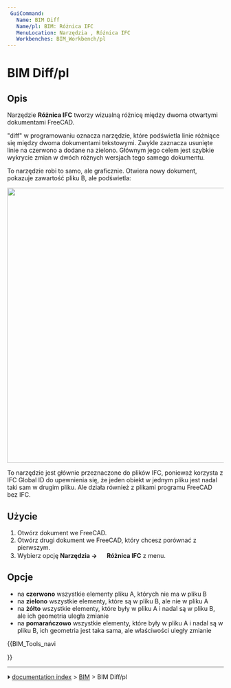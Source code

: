 ```yaml
---
 GuiCommand:
   Name: BIM Diff
   Name/pl: BIM: Różnica IFC
   MenuLocation: Narzędzia , Różnica IFC
   Workbenches: BIM_Workbench/pl
---
```


# BIM Diff/pl



## Opis

Narzędzie **Różnica IFC** tworzy wizualną różnicę między dwoma otwartymi dokumentami FreeCAD.

\"diff\" w programowaniu oznacza narzędzie, które podświetla linie różniące się między dwoma dokumentami tekstowymi. Zwykle zaznacza usunięte linie na czerwono a dodane na zielono. Głównym jego celem jest szybkie wykrycie zmian w dwóch różnych wersjach tego samego dokumentu.

To narzędzie robi to samo, ale graficznie. Otwiera nowy dokument, pokazuje zawartość pliku B, ale podświetla:

<img alt="" src=images/BIM_Diff_example.jpg  style="width:640px;">

To narzędzie jest głównie przeznaczone do plików IFC, ponieważ korzysta z IFC Global ID do upewnienia się, że jeden obiekt w jednym pliku jest nadal taki sam w drugim pliku. Ale działa również z plikami programu FreeCAD bez IFC.



## Użycie

1.  Otwórz dokument we FreeCAD.
2.  Otwórz drugi dokument we FreeCAD, który chcesz porównać z pierwszym.
3.  Wybierz opcję **Narzędzia → <img src="images/BIM_Diff.svg" width=16px> Różnica IFC** z menu.



## Opcje

-   na **czerwono** wszystkie elementy pliku A, których nie ma w pliku B
-   na **zielono** wszystkie elementy, które są w pliku B, ale nie w pliku A
-   na **żółto** wszystkie elementy, które były w pliku A i nadal są w pliku B, ale ich geometria uległa zmianie
-   na **pomarańczowo** wszystkie elementy, które były w pliku A i nadal są w pliku B, ich geometria jest taka sama, ale właściwości uległy zmianie





{{BIM_Tools_navi

}}



---
⏵ [documentation index](../README.md) > [BIM](BIM_Workbench.md) > BIM Diff/pl

